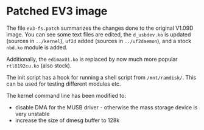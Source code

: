 # Patched EV3 image

The file `ev3-fs.patch` summarizes the changes done to the original V1.09D image.
You can see some text files are edited, the `d_usbdev.ko` is updated (sources in `../kernel`),
`uf2d` added (sources in `../uf2daemon`), and a stock `nbd.ko` module is added.

Additionally, the `edimax01.ko` is replaced by now much more popular `rtl8192cu.ko` (also stock).

The init script has a hook for running a shell script from `/mnt/ramdisk/`. This can be used
for testing different modules etc.

The kernel command line has been modified to:
* disable DMA for the MUSB driver - otherwise the mass storage device is very unstable
* increase the size of dmesg buffer to 128k
